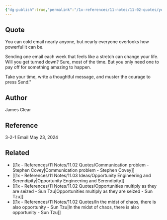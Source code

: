 ```yaml
---
{"dg-publish":true,"permalink":"/1x-references/11-notes/11-02-quotes/you-can-cold-email-nearly-anyone-but-nearly-everyone-overlooks-how-powerful-it-can-be-james-clear/","title":"You can cold email nearly anyone but nearly everyone overlooks how powerful it can be - James Clear","created":"2024-05-24T09:58:16.419+03:00","updated":"2024-06-10T17:31:34.579+03:00"}
---
```



## Quote
You can cold email nearly anyone, but nearly everyone overlooks how powerful it can be.

Sending one email each week that feels like a stretch can change your life. Will you get turned down? Sure, most of the time. But you only need one to pay off for something amazing to happen.

Take your time, write a thoughtful message, and muster the courage to press Send."

## Author
James Clear

## Reference
3-2-1 Email May 23, 2024

## Related
- [[1x - References/11 Notes/11.02 Quotes/Communication problem - Stephen Covey\|Communication problem - Stephen Covey]]
- [[1x - References/11 Notes/11.03 Ideas/Opportunity Engineering and Serendipity\|Opportunity Engineering and Serendipity]]
- [[1x - References/11 Notes/11.02 Quotes/Opportunities multiply as they are seized - Sun Tzu\|Opportunities multiply as they are seized - Sun Tzu]]
- [[1x - References/11 Notes/11.02 Quotes/In the midst of chaos, there is also opportunity - Sun Tzu\|In the midst of chaos, there is also opportunity - Sun Tzu]]